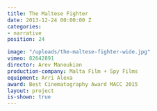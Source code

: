 ```yaml
---
title: The Maltese Fighter
date: 2013-12-24 00:00:00 Z
categories:
- narrative
position: 24

image: "/uploads/the-maltese-fighter-wide.jpg"
vimeo: 82642891
director: Arev Manoukian
production-company: Malta Film + Spy Films
equipment: Arri Alexa
award: Best Cinematography Award MACC 2015
layout: project
is-shown: true
---
```


